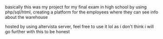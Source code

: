 basically this was my project for my final exam in high school by using php/sql/html, creating a platform for the employees where they can see info about the warehouse



hosted by using altervista server, feel free to use it lol as i don't think i will go further with this to be honest
